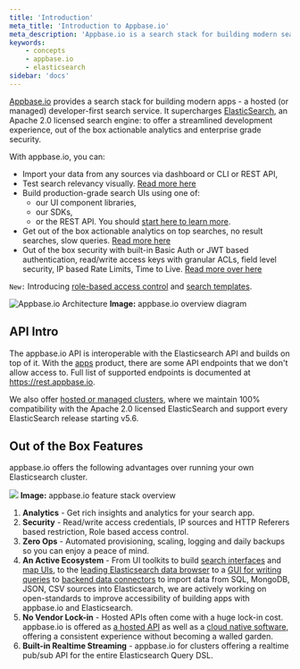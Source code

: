 ```yaml
---
title: 'Introduction'
meta_title: 'Introduction to Appbase.io'
meta_description: 'Appbase.io is a search stack for building modern search apps.'
keywords:
    - concepts
    - appbase.io
    - elasticsearch
sidebar: 'docs'
---
```


[Appbase.io](https://appbase.io) provides a search stack for building modern apps - a hosted (or managed) developer-first search service. It supercharges [ElasticSearch](https://github.com/elastic/elasticsearch), an Apache 2.0 licensed search engine: to offer a streamlined development experience, out of the box actionable analytics and enterprise grade security.

With appbase.io, you can:

-   Import your data from any sources via dashboard or CLI or REST API,
-   Test search relevancy visually. [Read more here](https://docs.appbase.io/docs/search/Preview)
-   Build production-grade search UIs using one of:
    -   our UI component libraries,
    -   our SDKs,
    -   or the REST API.
        You should [start here to learn more](https://docs.appbase.io/docs/reactivesearch/v3/overview/quickstart/).
-   Get out of the box actionable analytics on top searches, no result searches, slow queries. [Read more here](https://docs.appbase.io/docs/analytics/Overview/)
-   Out of the box security with built-in Basic Auth or JWT based authentication, read/write access keys with granular ACLs, field level security, IP based Rate Limits, Time to Live. [Read more over here](https://docs.appbase.io/docs/security/Credentials/)

`New:` Introducing [role-based access control](https://docs.appbase.io/docs/security/Role/) and [search templates](https://docs.appbase.io/docs/security/Template/).

![Appbase.io Architecture](https://i.imgur.com/lM8NNC8.png)
**Image:** appbase.io overview diagram

## API Intro

The appbase.io API is interoperable with the Elasticsearch API and builds on top of it. With the [apps](https://appbase.io/apps) product, there are some API endpoints that we don't allow access to. Full list of supported endpoints is documented at https://rest.appbase.io.

We also offer [hosted or managed clusters](https://appbase.io/clusters), where we maintain 100% compatibility with the Apache 2.0 licensed ElasticSearch and support every ElasticSearch release starting v5.6.

## Out of the Box Features

appbase.io offers the following advantages over running your own Elasticsearch cluster.

![](https://i.imgur.com/aaxqnN2.png)
**Image:** appbase.io feature stack overview

1. **Analytics** - Get rich insights and analytics for your search app.
2. **Security** - Read/write access credentials, IP sources and HTTP Referers based restriction, Role based access control.
3. **Zero Ops** - Automated provisioning, scaling, logging and daily backups so you can enjoy a peace of mind.
4. **An Active Ecosystem** - From UI toolkits to build [search interfaces](https://opensource.appbase.io/reactivesearch) and [map UIs](https://opensource.appbase.io/reactivemaps), to the [leading Elasticsearch data browser](https://opensource.appbase.io/dejavu/) to a [GUI for writing queries](https://opensource.appbase.io/mirage/) to [backend data connectors](https://medium.appbase.io/abc-import-import-your-mongodb-sql-json-csv-data-into-elasticsearch-a202cafafc0d) to import data from SQL, MongoDB, JSON, CSV sources into Elasticsearch, we are actively working on open-standards to improve accessibility of building apps with appbase.io and Elasticsearch.
5. **No Vendor Lock-in** - Hosted APIs often come with a huge lock-in cost. appbase.io is offered as [a hosted API](https://appbase.io) as well as a [cloud native software](https://github.com/appbaseio/arc), offering a consistent experience without becoming a walled garden.
6. **Built-in Realtime Streaming** - appbase.io for clusters offering a realtime pub/sub API for the entire Elasticsearch Query DSL.
